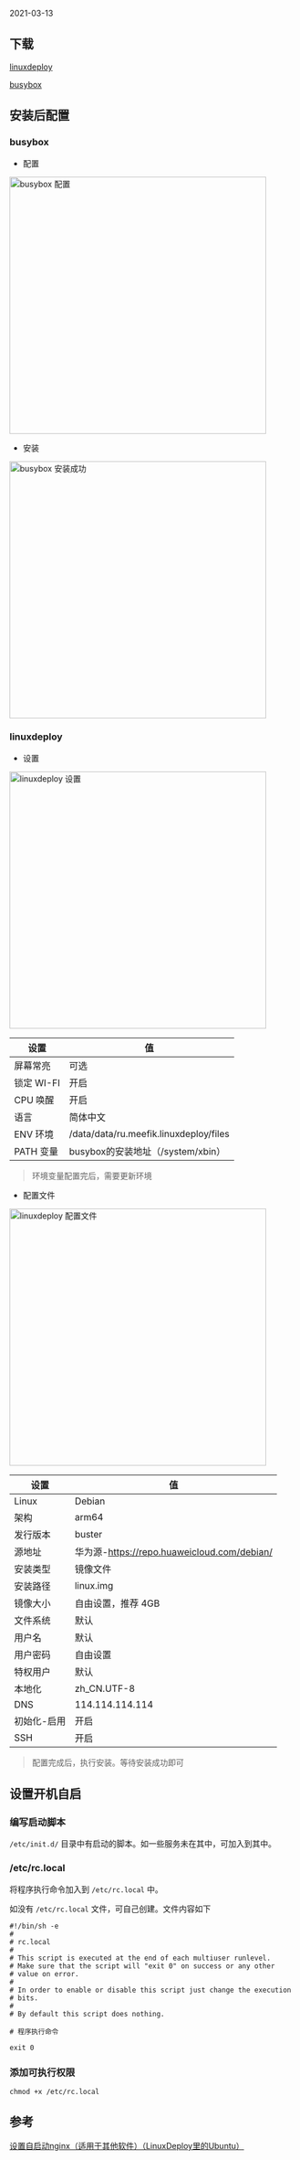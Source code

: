 2021-03-13

## 下载

[linuxdeploy](https://github.com/meefik/linuxdeploy/releases)

[busybox](https://github.com/meefik/busybox/releases)

## 安装后配置

### busybox

* 配置
  
<img src="assets/img/busybox2.jpg" width = "450" alt="busybox 配置" align=center />

* 安装
  
<img src="assets/img/busybox1.jpg" width = "450" alt="busybox 安装成功" align=center />

### linuxdeploy

* 设置
  
<img src="assets/img/linuxdeploy1.jpg" width = "450" alt="linuxdeploy 设置" align=center />

|设置 | 值 |
|--- |--- |
|屏幕常亮| 可选|
|锁定 WI-FI| 开启|
|CPU 唤醒|开启|
|语言|简体中文|
|ENV 环境|/data/data/ru.meefik.linuxdeploy/files|
|PATH 变量|busybox的安装地址（/system/xbin）|

> 环境变量配置完后，需要更新环境


* 配置文件
  
<img src="assets/img/linuxdeploy2.jpg" width = "450" alt="linuxdeploy 配置文件" align=center />

|设置 | 值 |
|--- |--- |
|Linux|Debian|
|架构|arm64|
|发行版本|buster|
|源地址|华为源-https://repo.huaweicloud.com/debian/|
|安装类型|镜像文件|
|安装路径|linux.img|
|镜像大小|自由设置，推荐 4GB|
|文件系统|默认|
|用户名|默认|
|用户密码|自由设置|
|特权用户|默认|
|本地化|zh_CN.UTF-8|
|DNS|114.114.114.114|
|初始化-启用|开启|
|SSH|开启|

> 配置完成后，执行安装。等待安装成功即可

## 设置开机自启

### 编写启动脚本

`/etc/init.d/` 目录中有启动的脚本。如一些服务未在其中，可加入到其中。

### /etc/rc.local

将程序执行命令加入到 `/etc/rc.local` 中。

如没有 `/etc/rc.local` 文件，可自己创建。文件内容如下

```shell
#!/bin/sh -e
#
# rc.local
#
# This script is executed at the end of each multiuser runlevel.
# Make sure that the script will "exit 0" on success or any other
# value on error.
#
# In order to enable or disable this script just change the execution
# bits.
#
# By default this script does nothing.

# 程序执行命令
​
exit 0
```

### 添加可执行权限

```shell
chmod +x /etc/rc.local
```


## 参考
[设置自启动nginx（适用于其他软件）（LinuxDeploy里的Ubuntu）](https://blog.csdn.net/banxian1988/article/details/101543754)